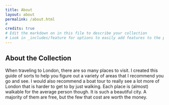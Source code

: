 ```yaml
---
title: About
layout: about
permalink: /about.html
# 
credits: true
# Edit the markdown on in this file to describe your collection
# Look in _includes/feature for options to easily add features to the page
---
```




## About the Collection

When traveling to London, there are so many places to visit. I created this guide of sorts to help you figure out a variety of areas that I recommend you go and see. I would also recommend a boat tour to really see a lot more of London that is harder to get to by just walking. Each place is (almost) walkable for the average person though. It is such a beautiful city. A majority of them are free, but the few that cost are worth the money. 



